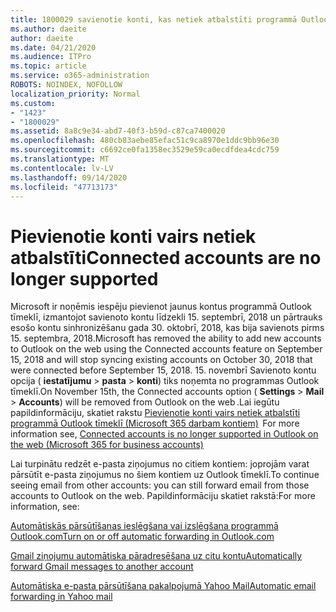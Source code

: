 ```yaml
---
title: 1800029 savienotie konti, kas netiek atbalstīti programmā Outlook tīmeklī
ms.author: daeite
author: daeite
ms.date: 04/21/2020
ms.audience: ITPro
ms.topic: article
ms.service: o365-administration
ROBOTS: NOINDEX, NOFOLLOW
localization_priority: Normal
ms.custom:
- "1423"
- "1800029"
ms.assetid: 8a8c9e34-abd7-40f3-b59d-c87ca7400020
ms.openlocfilehash: 480cb83aebe85efac51c9ca8970e1ddc9bb96e30
ms.sourcegitcommit: c6692ce0fa1358ec3529e59ca0ecdfdea4cdc759
ms.translationtype: MT
ms.contentlocale: lv-LV
ms.lasthandoff: 09/14/2020
ms.locfileid: "47713173"
---
```

# <a name="connected-accounts-are-no-longer-supported"></a><span data-ttu-id="dd736-102">Pievienotie konti vairs netiek atbalstīti</span><span class="sxs-lookup"><span data-stu-id="dd736-102">Connected accounts are no longer supported</span></span>

<span data-ttu-id="dd736-103">Microsoft ir noņēmis iespēju pievienot jaunus kontus programmā Outlook tīmeklī, izmantojot savienoto kontu līdzekli 15. septembrī, 2018 un pārtrauks esošo kontu sinhronizēšanu gada 30. oktobrī, 2018, kas bija savienots pirms 15. septembra, 2018.</span><span class="sxs-lookup"><span data-stu-id="dd736-103">Microsoft has removed the ability to add new accounts to Outlook on the web using the Connected accounts feature on September 15, 2018 and will stop syncing existing accounts on October 30, 2018 that were connected before September 15, 2018.</span></span> <span data-ttu-id="dd736-104">15. novembrī Savienoto kontu opcija ( **iestatījumu** \> **pasta** \> **konti**) tiks noņemta no programmas Outlook tīmeklī.</span><span class="sxs-lookup"><span data-stu-id="dd736-104">On November 15th, the Connected accounts option ( **Settings** \> **Mail** \> **Accounts**) will be removed from Outlook on the web .</span></span><span data-ttu-id="dd736-105">Lai iegūtu papildinformāciju, skatiet rakstu [Pievienotie konti vairs netiek atbalstīti programmā Outlook tīmeklī (Microsoft 365 darbam kontiem)](https://support.office.com/article/Connected-accounts-is-no-longer-supported-in-Outlook-on-the-web-Office-365-for-business-accounts-5cc526bf-e928-4a99-8b9f-5e089df7d887)</span><span class="sxs-lookup"><span data-stu-id="dd736-105">  For more information see, [Connected accounts is no longer supported in Outlook on the web (Microsoft 365 for business accounts)](https://support.office.com/article/Connected-accounts-is-no-longer-supported-in-Outlook-on-the-web-Office-365-for-business-accounts-5cc526bf-e928-4a99-8b9f-5e089df7d887)</span></span>
  
<span data-ttu-id="dd736-106">Lai turpinātu redzēt e-pasta ziņojumus no citiem kontiem: joprojām varat pārsūtīt e-pasta ziņojumus no šiem kontiem uz Outlook tīmeklī.</span><span class="sxs-lookup"><span data-stu-id="dd736-106">To continue seeing email from other accounts: you can still forward email from those accounts to Outlook on the web.</span></span> <span data-ttu-id="dd736-107">Papildinformāciju skatiet rakstā:</span><span class="sxs-lookup"><span data-stu-id="dd736-107">For more information, see:</span></span>
  
[<span data-ttu-id="dd736-108">Automātiskās pārsūtīšanas ieslēgšana vai izslēgšana programmā Outlook.com</span><span class="sxs-lookup"><span data-stu-id="dd736-108">Turn on or off automatic forwarding in Outlook.com</span></span>](https://go.microsoft.com/fwlink/?linkid=2038346)
  
[<span data-ttu-id="dd736-109">Gmail ziņojumu automātiska pāradresēšana uz citu kontu</span><span class="sxs-lookup"><span data-stu-id="dd736-109">Automatically forward Gmail messages to another account</span></span>](https://aka.ms/forward-gmail-messages)
  
[<span data-ttu-id="dd736-110">Automātiska e-pasta pārsūtīšana pakalpojumā Yahoo Mail</span><span class="sxs-lookup"><span data-stu-id="dd736-110">Automatic email forwarding in Yahoo mail</span></span>](https://aka.ms/yahoo-email-forwarding)
  